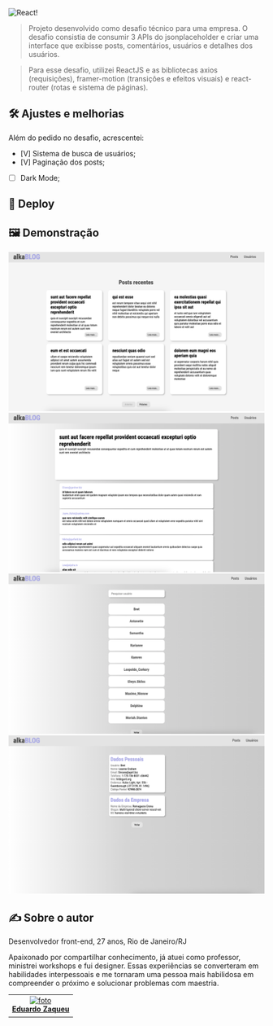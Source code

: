 ![React](https://img.shields.io/badge/react-%2320232a.svg?style=for-the-badge&logo=react&logoColor=%2361DAFB)!

> Projeto desenvolvido como desafio técnico para uma empresa. O desafio consistia de consumir 3 APIs do jsonplaceholder e criar uma interface que exibisse posts, comentários, usuários e detalhes dos usuários.

> Para esse desafio, utilizei ReactJS e as bibliotecas axios (requisições), framer-motion (transições e efeitos visuais) e react-router (rotas e sistema de páginas).

## 🛠️ Ajustes e melhorias
Além do pedido no desafio, acrescentei:

- [V] Sistema de busca de usuários;
- [V] Paginação dos posts;
- [ ] Dark Mode;

## 🚀 Deploy


## 🖼️ Demonstração
![demo](https://github.com/zaqueu-1/teste-pratico/blob/main/github/01.png)
![demo](https://github.com/zaqueu-1/teste-pratico/blob/main/github/02.png)
![demo](https://github.com/zaqueu-1/teste-pratico/blob/main/github/03.png)
![demo](https://github.com/zaqueu-1/teste-pratico/blob/main/github/04.png)

## ✍️ Sobre o autor
Desenvolvedor front-end, 27 anos, Rio de Janeiro/RJ

Apaixonado por compartilhar conhecimento, já atuei como professor, ministrei workshops e fui designer. Essas experiências se converteram em habilidades interpessoais e me tornaram uma pessoa mais habilidosa em compreender o próximo e solucionar problemas com maestria.

<table>
  <tr>
    <td align="center">
      <a href="#">
        <img src="https://media.discordapp.net/attachments/1032819189288816690/1080117613121765406/avatar_def-small.png?width=651&height=651" width="100px;" alt="foto"/><br>
        <sub>
          <b><a href="https://zaqueu.tech">Eduardo Zaqueu</a></b>
        </sub>
      </a>
    </td>
  </tr>
</table>
